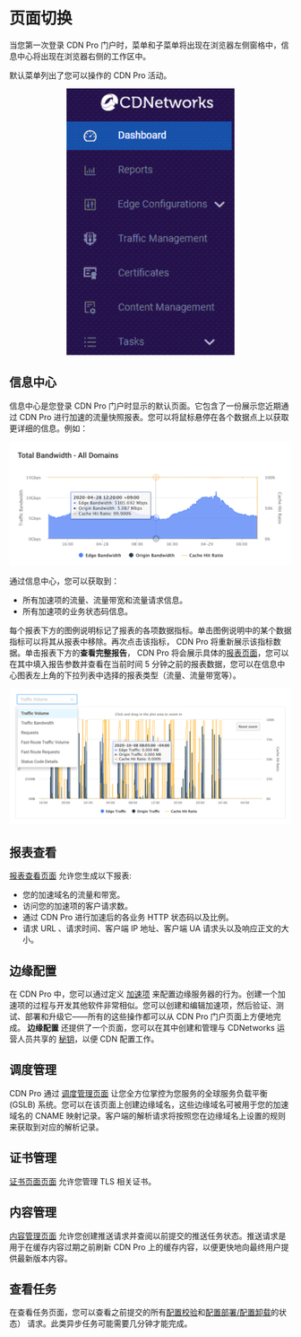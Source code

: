 # 页面切换

当您第一次登录 CDN Pro 门户时，菜单和子菜单将出现在浏览器左侧窗格中，信息中心将出现在浏览器右侧的工作区中。

默认菜单列出了您可以操作的 CDN Pro 活动。

<p align=center><img src="/docs/resources/images/accessing-portal/side-menu.png" alt="navigation menu" width="300"></p>

## 信息中心

信息中心是您登录 CDN Pro 门户时显示的默认页面。它包含了一份展示您近期通过 CDN Pro 进行加速的流量快照报表。您可以将鼠标悬停在各个数据点上以获取更详细的信息。例如：

<p align=center><img src="/docs/resources/images/accessing-portal/total-bandwidth.png" alt="total bandwidth" width="1000"></p>

通过信息中心，您可以获取到：

- 所有加速项的流量、流量带宽和流量请求信息。
- 所有加速项的业务状态码信息。

每个报表下方的图例说明标记了报表的各项数据指标。单击图例说明中的某个数据指标可以将其从报表中移除。再次点击该指标， CDN Pro 将重新展示该指标数据。单击报表下方的**查看完整报告**， CDN Pro 将会展示具体的[报表页面](</docs/portal/reports.md>)，您可以在其中填入报告参数并查看在当前时间 5 分钟之前的报表数据，您可以在信息中心图表左上角的下拉列表中选择的报表类型（流量、流量带宽等）。

<p align=center><img src="/docs/resources/images/traffic-volume.png" alt="traffic volume" width="1000"></p>

## 报表查看
[报表查看页面](</docs/portal/reports.md>) 允许您生成以下报表:

- 您的加速域名的流量和带宽。
- 访问您的加速项的客户请求数。
- 通过 CDN Pro 进行加速后的各业务 HTTP 状态码以及比例。
- 请求 URL 、请求时间、客户端 IP 地址、客户端 UA 请求头以及响应正文的大小。

## 边缘配置

在 CDN Pro 中，您可以通过定义 [加速项](</docs/portal/edge-configurations/managing-properties.md>) 来配置边缘服务器的行为。创建一个加速项的过程与开发其他软件非常相似。您可以创建和编辑加速项，然后验证、测试、部署和升级它——所有的这些操作都可以从 CDN Pro 门户页面上方便地完成。 **边缘配置** 还提供了一个页面，您可以在其中创建和管理与 CDNetworks 运营人员共享的 [秘钥](</docs/portal/secrets/overview.md>)，以便 CDN 配置工作。


## 调度管理

CDN Pro 通过 [调度管理页面](</docs/portal/traffic-management/overview.md>) 让您全方位掌控为您服务的全球服务负载平衡 (GSLB) 系统。您可以在该页面上创建边缘域名，这些边缘域名可被用于您的加速域名的 CNAME 映射记录。客户端的解析请求将按照您在边缘域名上设置的规则来获取到对应的解析记录。


## 证书管理

[证书页面页面](</docs/portal/certificates/overview.md>) 允许您管理 TLS 相关证书。

## 内容管理

[内容管理页面](</docs/portal/content-management.md>) 允许您创建推送请求并查阅以前提交的推送任务状态。推送请求是用于在缓存内容过期之前刷新 CDN Pro 上的缓存内容，以便更快地向最终用户提供最新版本内容。


## 查看任务

在查看任务页面，您可以查看之前提交的所有[配置校验](</docs/portal/tasks/validations.md>)和[配置部署/配置卸载](</docs/portal/tasks/deployments.md>)的状态） 请求。此类异步任务可能需要几分钟才能完成。
